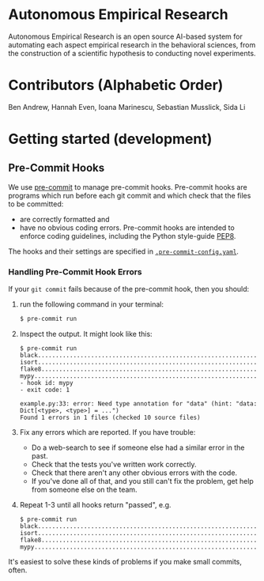 # Autonomous Empirical Research
Autonomous Empirical Research is an open source AI-based system for automating each aspect empirical research in the behavioral sciences, from the construction of a scientific hypothesis to conducting novel experiments.

# Contributors (Alphabetic Order)
Ben Andrew, Hannah Even, Ioana Marinescu, Sebastian Musslick, Sida Li

# Getting started (development)

## Pre-Commit Hooks

We use [pre-commit](https://pre-commit.com) to manage pre-commit hooks. 
Pre-commit hooks are programs which run before each git commit and which check that the files to be committed: 
- are correctly formatted and 
- have no obvious coding errors. 
Pre-commit hooks are intended to enforce coding guidelines, including the Python style-guide [PEP8](https://peps.python.org/pep-0008/). 

The hooks and their settings are specified in [`.pre-commit-config.yaml`](./.pre-commit-config.yaml).

### Handling Pre-Commit Hook Errors

If your `git commit` fails because of the pre-commit hook, then you should:

1. run the following command in your terminal: 
    ```zsh
    $ pre-commit run
    ```

2. Inspect the output. It might look like this:
   ```
   $ pre-commit run
   black....................................................................Passed
   isort....................................................................Passed
   flake8...................................................................Passed
   mypy.....................................................................Failed
   - hook id: mypy
   - exit code: 1
   
   example.py:33: error: Need type annotation for "data" (hint: "data: Dict[<type>, <type>] = ...")
   Found 1 errors in 1 files (checked 10 source files)
   ```
3. Fix any errors which are reported. If you have trouble:
   - Do a web-search to see if someone else had a similar error in the past.
   - Check that the tests you've written work correctly.
   - Check that there aren't any other obvious errors with the code.
   - If you've done all of that, and you still can't fix the problem, get help from someone else on the team.
4. Repeat 1-3 until all hooks return "passed", e.g.
   ```
   $ pre-commit run
   black....................................................................Passed
   isort....................................................................Passed
   flake8...................................................................Passed
   mypy.....................................................................Passed
   ```

It's easiest to solve these kinds of problems if you make small commits, often.  
